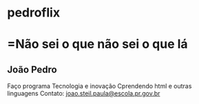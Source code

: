 # pedroflix
 # =Não sei o que não sei o que lá
  ## João Pedro
  Faço programa
  Tecnologia e inovação
  Cprendendo html e outras linguagens
  Contato: joao.steil.paula@escola.pr.gov.br
  
